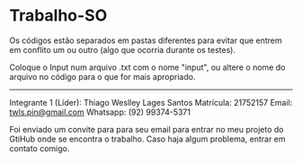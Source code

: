 # Trabalho-SO
Os códigos estão separados em pastas diferentes para evitar que entrem em conflito um ou outro (algo que ocorria durante os testes).

Coloque o Input num arquivo .txt com o nome "input", ou altere o nome do arquivo no código para o que for mais apropriado.

--------------------------------
Integrante 1 (Líder): Thiago Weslley Lages Santos
	Matrícula: 21752157
	Email: twls.pin@gmail.com
	Whatsapp: (92) 99374-5371

Foi enviado um convite para para seu email para entrar no meu projeto do GtiHub onde se encontra o trabalho. Caso haja algum problema, entrar em contato comigo.
